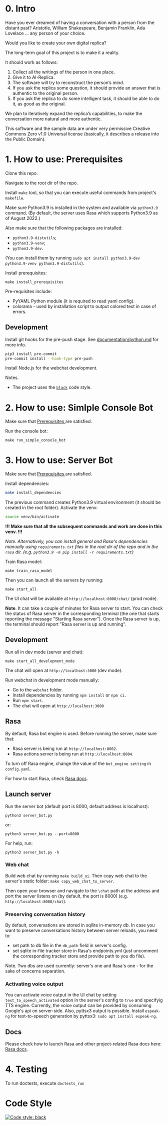 # 0. Intro

Have you ever dreamed of having a conversation with a person from the distant past? 
Aristotle, William Shakespeare, Benjamin Franklin, Ada Lovelace … any person of your choice. 

Would you like to create your own digital replica?

The long-term goal of this project is to make it a reality. 

It should work as follows:

1. Collect all the writings of the person in one place.
2. Give it to AI-Replica.
3. The software will try to reconstruct the person’s mind.
4. If you ask the replica some question, it should provide an answer that is authentic to the original person.
5. If you ask the replica to do some intelligent task, it should be able to do it, as good as the original.

We plan to iteratively expand the replica’s capabilities, to make the conversation more natural and more authentic.

This software and the sample data are under very permissive Creative Commons Zero v1.0 Universal license
(basically, it describes a release into the Public Domain). 

# 1. How to use: Prerequisites

Clone this repo.

Navigate to the root dir of the repo.

Install `make` tool, so that you can execute useful commands from project's `makefile`.

Make sure Python3.9 is installed in the system and available via `python3.9` command. (By default, the server uses Rasa which supports Python3.9 as of August 2022.) 

Also make sure that the following packages are installed: 
- `python3.9-distutils`;
- `python3.9-venv`;
- `python3.9-dev`. 

(You can install them by running `sudo apt install python3.9-dev python3.9-venv python3.9-distutils`).

Install prerequisites: 

`make install_prerequisites`

Pre-requisites include:
- PyYAML Python module (it is required to read yaml config).
- colorama - used by installation script to output colored text in case of errors.


## Development
Install git hooks for the pre-push stage. See [documentation/python.md](documentation/python.md) for more info.
```bash
pip3 install pre-commit
pre-commit install --hook-type pre-push
```

Install Node.js for the webchat development.

Notes. 
- The project uses the [`black`](https://github.com/psf/black) code style.


# 2. How to use: Simlple Console Bot

Make sure that [Prerequisites ](#1-how-to-use-prerequisites) are satisfied.

Run the console bot:

`make run_simple_console_bot`

# 3. How to use: Server Bot

Make sure that [Prerequisites ](#1-how-to-use-prerequisites) are satisfied.

Install dependencies:
```bash
make install_dependencies
```

The previous command creates Python3.9 virtual environment (it should be created in the root folder). Activate the venv:
```bash
source venv/bin/activate
```

**!!! Make sure that all the subsequent commands and work are done in this venv. !!!**

*Note. Alternatively, you can install general and Rasa's dependencies manually using `requirements.txt` files in the root dir of the repo and in the `rasa` dir. (e.g. `python3.9 -m pip install -r requirements.txt`)*

Train Rasa model:

`make train_rasa_model`

Then you can launch all the servers by running:

`make start_all`

The UI chat will be available at `http://localhost:8000/chat/` (prod mode).

**Note**. It can take a couple of minutes for Rasa server to start. You can check the status of Rasa server in the corresponding terminal (the one that starts reporting the message "Starting Rasa server"). Once the Rasa server is up, the terminal should report "Rasa server is up and running".

## Development
Run all in dev mode (server and chat):

`make start_all_development_mode`

 The chat will open at `http://localhost:3000` (dev mode).

Run webchat in development mode manually:
- Go to the `webchat` folder.
- Install dependencies by running `npm install` or `npm ci`.
- Run `npm start`.
- The chat will open at `http://localhost:3000`

## Rasa

By default, Rasa bot engine is used. Before running the server, make sure that:
- Rasa server is being run at `http://localhost:8002`.
- Rasa actions server is being run at `http://localhost:8004`. 

To turn off Rasa engine, change the value of the `bot_engine setting` in `config.yaml`.

For how to start Rasa, check [Rasa docs](./documentation/rasa.md).

## Launch server

Run the server bot (default port is 8000, default address is localhost):

`python3 server_bot.py`

or:

`python3 server_bot.py --port=8000`

For help, run:

`python3 server_bot.py -h`

### Web chat
Build web chat by running `make build_ui`. Then copy web chat to the server's static folder: `make copy_web_chat_to_server`.

Then open your browser and navigate to the `\chat` path at the address and port the server listens on (by default, the port is 8000) (e.g. `http://localhost:8000/chat`).

### Preserving conversation history
By default, conversations are stored in sqllite in-memory db.
In case you want to preserve conversations history between server reloads, you need to:
- set path to db file in the `db_path` field in server's config.
- set sqlite in-file tracker store in Rasa's endpoints.yml (just uncomment the corresponding tracker store and provide path to you db file).

Note. Two dbs are used currently: server's one and Rasa's one - for the sake of concerns separation.

### Activating voice output
You can activate voice output in the UI chat by setting `text_to_speech_activated` option in the server's config to `true` and specifyig TTS engine.
Currently, the voice output can be provided by consuming Google's api on server-side. Also, pyttsx3 output is possible. 
Install `espeak-ng` for text-to-speech generation by pyttsx3: `sudo apt install espeak-ng`.

## Docs

Please check how to launch Rasa and other project-related Rasa docs here: [Rasa docs](./documentation/rasa.md).

# 4. Testing

To run doctests, execute `doctests_run`

# Code Style
[![Code style: black](https://img.shields.io/badge/code%20style-black-000000.svg)](https://github.com/psf/black)
